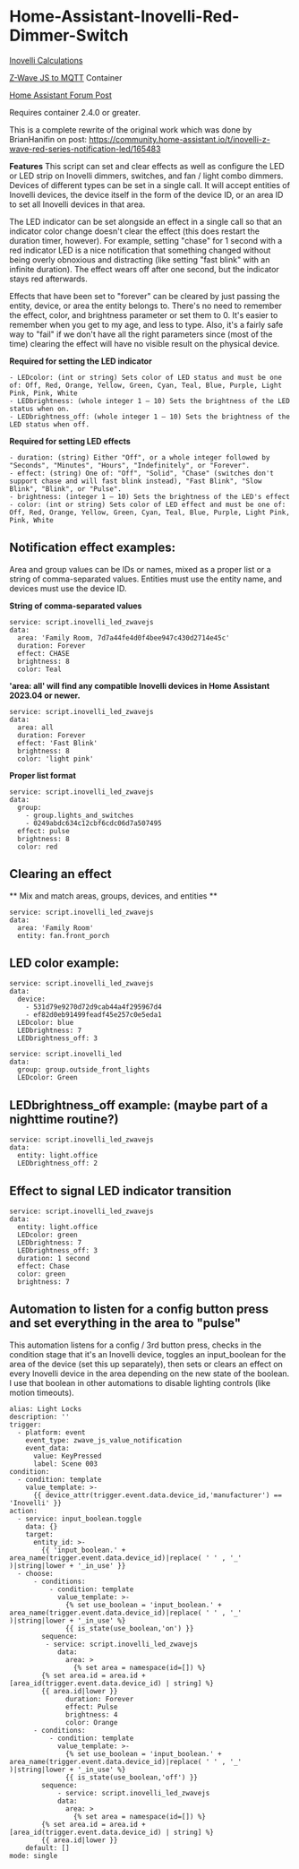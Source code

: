 # Home-Assistant-Inovelli-Red-Dimmer-Switch
  
  [Inovelli Calculations](https://docs.google.com/spreadsheets/d/14wTP4OL4hkDK3Et5kYL4fyxPIK_R9JR3cgFxSa6dhyw/edit?usp=sharing)
  
  [Z-Wave JS to MQTT](https://hub.docker.com/r/zwavejs/zwavejs2mqtt) Container
  
  [Home Assistant Forum Post](https://community.home-assistant.io/t/control-leds-and-led-effects-on-inovelli-dimmers-switches-and-combo-fan-lights-by-area-device-or-entity/421862)

  Requires container 2.4.0 or greater.
  
  This is a complete rewrite of the original work which was done by BrianHanifin on post: https://community.home-assistant.io/t/inovelli-z-wave-red-series-notification-led/165483
    
  **Features**
  This script can set and clear effects as well as configure the LED or LED strip on Inovelli dimmers, switches, and fan / light combo dimmers.  Devices of different types can be set in a single call.  It will accept entities of Inovelli devices, the device itself in the form of the device ID, or an area ID to set all Inovelli devices in that area.

  The  LED indicator can be set alongside an effect in a single call so that an indicator color change doesn't clear the effect (this does restart the duration timer, however). For example, setting "chase" for 1 second with a red indicator LED is a nice notification that something changed without being overly obnoxious and distracting (like setting "fast blink" with an infinite duration).  The effect wears off after one second, but the indicator stays red afterwards.
  
  Effects that have been set to "forever" can be cleared by just passing the entity, device, or area the entity belongs to.  There's no need to remember the effect, color, and brightness parameter or set them to 0.  It's easier to remember when you get to my age, and less to type.  Also, it's a fairly safe way to "fail" if we don't have all the right parameters since (most of the time) clearing the effect will have no visible result on the physical device.
   
  **Required for setting the LED indicator**

    - LEDcolor: (int or string) Sets color of LED status and must be one of: Off, Red, Orange, Yellow, Green, Cyan, Teal, Blue, Purple, Light Pink, Pink, White
    - LEDbrightness: (whole integer 1 – 10) Sets the brightness of the LED status when on.
    - LEDbrightness_off: (whole integer 1 – 10) Sets the brightness of the LED status when off.

  **Required for setting LED effects**
  
    - duration: (string) Either "Off", or a whole integer followed by "Seconds", "Minutes", "Hours", "Indefinitely", or "Forever".
    - effect: (string) One of: "Off", "Solid", "Chase" (switches don't support chase and will fast blink instead), "Fast Blink", "Slow Blink", "Blink", or "Pulse".
    - brightness: (integer 1 – 10) Sets the brightness of the LED's effect
    - color: (int or string) Sets color of LED effect and must be one of: Off, Red, Orange, Yellow, Green, Cyan, Teal, Blue, Purple, Light Pink, Pink, White


## Notification effect examples:
  Area and group values can be IDs or names, mixed as a proper list or a string of comma-separated values.  Entities must use the entity name, and devices must use the device ID.

   **String of comma-separated values**
   
    service: script.inovelli_led_zwavejs
    data:
      area: 'Family Room, 7d7a44fe4d0f4bee947c430d2714e45c' 
      duration: Forever
      effect: CHASE
      brightness: 8
      color: Teal

  **'area: all' will find any compatible Inovelli devices in Home Assistant 2023.04 or newer.**
  
    service: script.inovelli_led_zwavejs
    data:
      area: all
      duration: Forever
      effect: 'Fast Blink'
      brightness: 8
      color: 'light pink'

  **Proper list format**
  
    service: script.inovelli_led_zwavejs
    data:
      group:
        - group.lights_and_switches
        - 0249abdc634c12cbf6cdc06d7a507495
      effect: pulse
      brightness: 8
      color: red
      
## Clearing an effect

  ** Mix and match areas, groups, devices, and entities **
  
    service: script.inovelli_led_zwavejs
    data:
      area: 'Family Room'
      entity: fan.front_porch
  
## LED color example:

    service: script.inovelli_led_zwavejs
    data:
      device:
        - 531d79e9270d72d9cab44a4f295967d4
        - ef82d0eb91499feadf45e257c0e5eda1
      LEDcolor: blue
      LEDbrightness: 7
      LEDbrightness_off: 3

    service: script.inovelli_led
    data:
      group: group.outside_front_lights
      LEDcolor: Green  
      
## LEDbrightness_off example: (maybe part of a nighttime routine?)

    service: script.inovelli_led_zwavejs
    data:
      entity: light.office
      LEDbrightness_off: 2
            
## Effect to signal LED indicator transition
  
    service: script.inovelli_led_zwavejs
    data:
      entity: light.office
      LEDcolor: green
      LEDbrightness: 7
      LEDbrightness_off: 3
      duration: 1 second
      effect: Chase
      color: green
      brightness: 7

## Automation to listen for a config button press and set everything in the area to "pulse"
  
  This automation listens for a config / 3rd button press, checks in the condition stage that it's an Inovelli device, toggles an input_boolean for the area of the device (set this up separately), then sets or clears an effect on every Inovelli device in the area depending on the new state of the boolean.  I use that boolean in other automations to disable lighting controls (like motion timeouts).  
      
    alias: Light Locks
    description: ''
    trigger:
      - platform: event
        event_type: zwave_js_value_notification
        event_data:
          value: KeyPressed
          label: Scene 003
    condition:
      - condition: template
        value_template: >-
          {{ device_attr(trigger.event.data.device_id,'manufacturer') == 'Inovelli' }}
    action:
      - service: input_boolean.toggle
        data: {}
        target:
          entity_id: >-
            {{ 'input_boolean.' + area_name(trigger.event.data.device_id)|replace( ' ' , '_' )|string|lower + '_in_use' }}
      - choose:
          - conditions:
              - condition: template
                value_template: >-
                  {% set use_boolean = 'input_boolean.' + area_name(trigger.event.data.device_id)|replace( ' ' , '_' )|string|lower + '_in_use' %}
                  {{ is_state(use_boolean,'on') }}
            sequence:
             - service: script.inovelli_led_zwavejs
                data:
                  area: >
                    {% set area = namespace(id=[]) %} 
		    {% set area.id = area.id + [area_id(trigger.event.data.device_id) | string] %} 
		    {{ area.id|lower }}
                  duration: Forever
                  effect: Pulse
                  brightness: 4
                  color: Orange
          - conditions:
              - condition: template
                value_template: >-
                  {% set use_boolean = 'input_boolean.' + area_name(trigger.event.data.device_id)|replace( ' ' , '_' )|string|lower + '_in_use' %}
                  {{ is_state(use_boolean,'off') }}
            sequence:
                - service: script.inovelli_led_zwavejs
                data:
                  area: >
                    {% set area = namespace(id=[]) %} 
		    {% set area.id = area.id + [area_id(trigger.event.data.device_id) | string] %} 
		    {{ area.id|lower }}
        default: []
    mode: single
